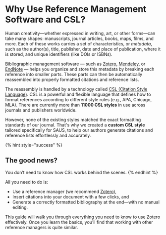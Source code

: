 # Why Use Reference Management Software and CSL?

Human creativity—whether expressed in writing, art, or other forms—can take many shapes: manuscripts, journal articles, books, maps, films, and more. Each of these works carries a set of characteristics, or _metadata_, such as the author(s), title, publisher, date and place of publication, where it is stored, and unique identifiers (like DOIs or ISBNs).

Bibliographic management software — such as [Zotero](https://www.zotero.org/), [Mendeley](https://www.mendeley.com/), or [EndNote](https://endnote.com/) — helps you organize and store this metadata by breaking each reference into smaller parts. These parts can then be automatically reassembled into properly formatted citations and reference lists.

The reassembly is handled by a technology called [CSL (Citation Style Language)](https://docs.citationstyles.org/en/stable/index.html). CSL is a powerful and flexible language that defines how to format references according to different style rules (e.g., APA, Chicago, MLA). There are currently more than **11000 CSL styles** in use across journals and publishers worldwide.

However, none of the existing styles matched the exact formatting standards of our journal. That's why we created a **custom CSL style** tailored specifically for SAUS, to help our authors generate citations and reference lists effortlessly and accurately.

{% hint style="success" %}
## **The good news**?

You don’t need to know how CSL works behind the scenes.
{% endhint %}

All you need to do is:

* Use a reference manager (we recommend [Zotero](https://www.zotero.org/)),
* Insert citations into your document with a few clicks, and
* Generate a correctly formatted bibliography at the end—with no manual editing.

This guide will walk you through everything you need to know to use Zotero effectively. Once you learn the basics, you’ll find that working with other reference managers is quite similar.
